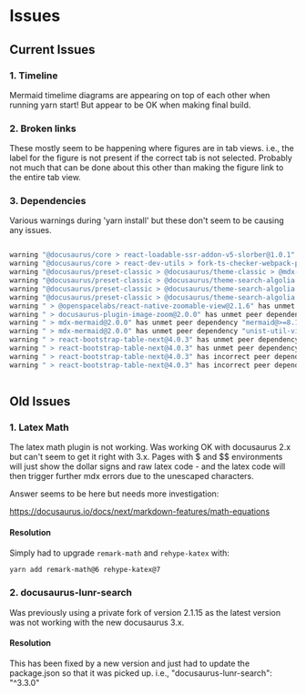 # Issues

## Current Issues

### 1. Timeline

Mermaid timelime diagrams are appearing on top of each other when running yarn start! But appear to be OK when making final build.

### 2. Broken links

These mostly seem to be happening where figures are in tab views. i.e., the label for the figure is not present if the correct tab is not selected. Probably not much that can be done about this other than making the figure link to the entire tab view.

### 3. Dependencies

Various warnings during 'yarn install' but these don't seem to be causing any issues.

```bash

warning "@docusaurus/core > react-loadable-ssr-addon-v5-slorber@1.0.1" has unmet peer dependency "react-loadable@*".
warning "@docusaurus/core > react-dev-utils > fork-ts-checker-webpack-plugin@6.5.3" has unmet peer dependency "typescript@>= 2.7".
warning "@docusaurus/preset-classic > @docusaurus/theme-classic > @mdx-js/react@3.0.1" has unmet peer dependency "@types/react@>=16".
warning "@docusaurus/preset-classic > @docusaurus/theme-search-algolia > @docsearch/react > @algolia/autocomplete-preset-algolia@1.9.3" has unmet peer dependency "@algolia/client-search@>= 4.9.1 < 6".
warning "@docusaurus/preset-classic > @docusaurus/theme-search-algolia > @docsearch/react > @algolia/autocomplete-core > @algolia/autocomplete-plugin-algolia-insights@1.9.3" has unmet peer dependency "search-insights@>= 1 < 3".
warning "@docusaurus/preset-classic > @docusaurus/theme-search-algolia > @docsearch/react > @algolia/autocomplete-core > @algolia/autocomplete-shared@1.9.3" has unmet peer dependency "@algolia/client-search@>= 4.9.1 < 6".
warning " > @openspacelabs/react-native-zoomable-view@2.1.6" has unmet peer dependency "react-native@>=0.54.0".
warning " > docusaurus-plugin-image-zoom@2.0.0" has unmet peer dependency "@docusaurus/theme-classic@>=3.0.0".
warning " > mdx-mermaid@2.0.0" has unmet peer dependency "mermaid@>=8.11.0".
warning " > mdx-mermaid@2.0.0" has unmet peer dependency "unist-util-visit@^4.1.0".
warning " > react-bootstrap-table-next@4.0.3" has unmet peer dependency "classnames@^2.2.5".
warning " > react-bootstrap-table-next@4.0.3" has unmet peer dependency "prop-types@^15.0.0".
warning " > react-bootstrap-table-next@4.0.3" has incorrect peer dependency "react@^16.3.0".
warning " > react-bootstrap-table-next@4.0.3" has incorrect peer dependency "react-dom@^16.3.0".



```

## Old Issues

### 1. Latex Math

The latex math plugin is not working. Was working OK with docusaurus 2.x but can't seem to get it right with 3.x. Pages with $ and $$ environments will just show the dollar signs and raw latex code - and the latex code will then trigger further mdx errors due to the unescaped characters.

Answer seems to be here but needs more investigation:

<https://docusaurus.io/docs/next/markdown-features/math-equations>

#### Resolution

Simply had to upgrade `remark-math` and `rehype-katex` with:

```bash
yarn add remark-math@6 rehype-katex@7
```

### 2. docusaurus-lunr-search

Was previously using a private fork of version 2.1.15 as the latest version was not working with the new docusaurus 3.x.

#### Resolution

This has been fixed by a new version and just had to update the package.json so that it was picked up. i.e., "docusaurus-lunr-search": "^3.3.0"
